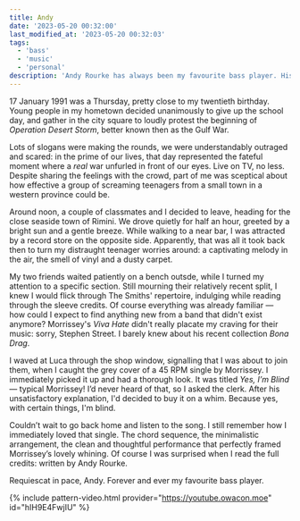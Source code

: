 ```yaml
---
title: Andy
date: '2023-05-20 00:32:00'
last_modified_at: '2023-05-20 00:32:03'
tags:
  - 'bass'
  - 'music'
  - 'personal'
description: 'Andy Rourke has always been my favourite bass player. His untimely death today is a hard kick in the guts. Among many memories connected to his music, here’s an old one.'
---
```

17 January 1991 was a Thursday, pretty close to my twentieth birthday. Young people in my hometown decided unanimously to give up the school day, and gather in the city square to loudly protest the beginning of _Operation Desert Storm_, better known then as the Gulf War.

Lots of slogans were making the rounds, we were understandably outraged and scared: in the prime of our lives, that day represented the fateful moment where a _real_ war unfurled in front of our eyes. Live on TV, no less. Despite sharing the feelings with the crowd, part of me was sceptical about how effective a group of screaming teenagers from a small town in a western province could be.

Around noon, a couple of classmates and I decided to leave, heading for the close seaside town of Rimini. We drove quietly for half an hour, greeted by a bright sun and a gentle breeze. While walking to a near bar, I was attracted by a record store on the opposite side. Apparently, that was all it took back then to turn my distraught teenager worries around: a captivating melody in the air, the smell of vinyl and a dusty carpet.

My two friends waited patiently on a bench outsde, while I turned my attention to a specific section. Still mourning their relatively recent split, I knew I would flick through The Smiths' repertoire, indulging while reading through the sleeve credits. Of course everything was already familiar — how could I expect to find anything new from a band that didn't exist anymore? Morrissey's _Viva Hate_ didn't really placate my craving for their music: sorry, Stephen Street. I barely knew about his recent collection _Bona Drag_.

I waved at Luca through the shop window, signalling that I was about to join them, when I caught the grey cover of a 45 RPM single by Morrissey. I immediately picked it up and had a thorough look. It was titled _Yes, I’m Blind_ — typical Morrissey! I’d never heard of that, so I asked the clerk. After his unsatisfactory explanation, I'd decided to buy it on a whim. Because yes, with certain things, I'm blind.

Couldn’t wait to go back home and listen to the song. I still remember how I immediately loved that single. The chord sequence, the minimalistic arrangement, the clean and thoughtful performance that perfectly framed Morrissey’s lovely whining. Of course I was surprised when I read the full credits: written by Andy Rourke.

Requiescat in pace, Andy. Forever and ever my favourite bass player.

{% include pattern-video.html provider="https://youtube.owacon.moe" id="hIH9E4FwjIU" %}
